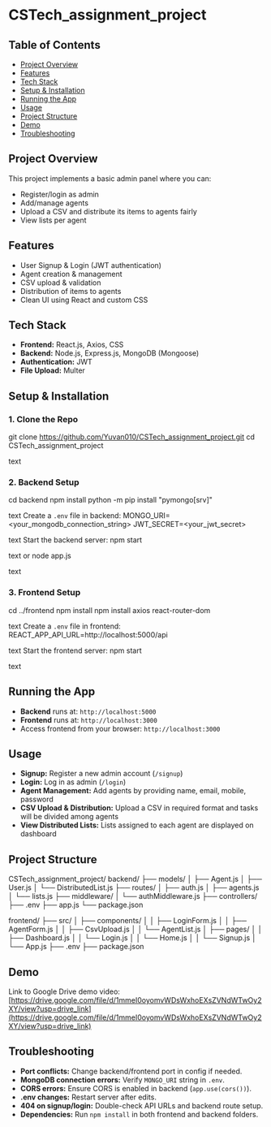 # CSTech_assignment_project

## Table of Contents
- [Project Overview](#project-overview)
- [Features](#features)
- [Tech Stack](#tech-stack)
- [Setup & Installation](#setup--installation)
- [Running the App](#running-the-app)
- [Usage](#usage)
- [Project Structure](#project-structure)
- [Demo](#demo)
- [Troubleshooting](#troubleshooting)

## Project Overview
This project implements a basic admin panel where you can:
- Register/login as admin
- Add/manage agents
- Upload a CSV and distribute its items to agents fairly
- View lists per agent

## Features
- User Signup & Login (JWT authentication)
- Agent creation & management
- CSV upload & validation
- Distribution of items to agents
- Clean UI using React and custom CSS

## Tech Stack
- **Frontend:** React.js, Axios, CSS
- **Backend:** Node.js, Express.js, MongoDB (Mongoose)
- **Authentication:** JWT
- **File Upload:** Multer

## Setup & Installation

### 1. Clone the Repo

git clone https://github.com/Yuvan010/CSTech_assignment_project.git
cd CSTech_assignment_project

text

### 2. Backend Setup
cd backend
npm install
python -m pip install "pymongo[srv]"

text
Create a `.env` file in backend:
MONGO_URI=<your_mongodb_connection_string>
JWT_SECRET=<your_jwt_secret>

text
Start the backend server:
npm start

text
or
node app.js

text

### 3. Frontend Setup
cd ../frontend
npm install
npm install axios react-router-dom

text
Create a `.env` file in frontend:
REACT_APP_API_URL=http://localhost:5000/api

text
Start the frontend server:
npm start

text

## Running the App

- **Backend** runs at: `http://localhost:5000`
- **Frontend** runs at: `http://localhost:3000`
- Access frontend from your browser: `http://localhost:3000`

## Usage

- **Signup:** Register a new admin account (`/signup`)
- **Login:** Log in as admin (`/login`)
- **Agent Management:** Add agents by providing name, email, mobile, password
- **CSV Upload & Distribution:** Upload a CSV in required format and tasks will be divided among agents
- **View Distributed Lists:** Lists assigned to each agent are displayed on dashboard

## Project Structure
CSTech_assignment_project/
backend/
├── models/
│ ├── Agent.js
│ ├── User.js
│ └── DistributedList.js
├── routes/
│ ├── auth.js
│ ├── agents.js
│ └── lists.js
├── middleware/
│ └── authMiddleware.js
├── controllers/
├── .env
├── app.js
└── package.json

frontend/
├── src/
│ ├── components/
│ │ ├── LoginForm.js
│ │ ├── AgentForm.js
│ │ ├── CsvUpload.js
│ │ └── AgentList.js
│ ├── pages/
│ │ ├── Dashboard.js
│ │ └── Login.js
│ │ └── Home.js
│ │ └── Signup.js
│ └── App.js
├── .env
├── package.json


## Demo

Link to Google Drive demo video:  
[https://drive.google.com/file/d/1mmeI0oyomvWDsWxhoEXsZVNdWTwOy2XY/view?usp=drive_link](https://drive.google.com/file/d/1mmeI0oyomvWDsWxhoEXsZVNdWTwOy2XY/view?usp=drive_link)

## Troubleshooting
- **Port conflicts:** Change backend/frontend port in config if needed.
- **MongoDB connection errors:** Verify `MONGO_URI` string in `.env`.
- **CORS errors:** Ensure CORS is enabled in backend (`app.use(cors())`).
- **.env changes:** Restart server after edits.
- **404 on signup/login:** Double-check API URLs and backend route setup.
- **Dependencies:** Run `npm install` in both frontend and backend folders.
